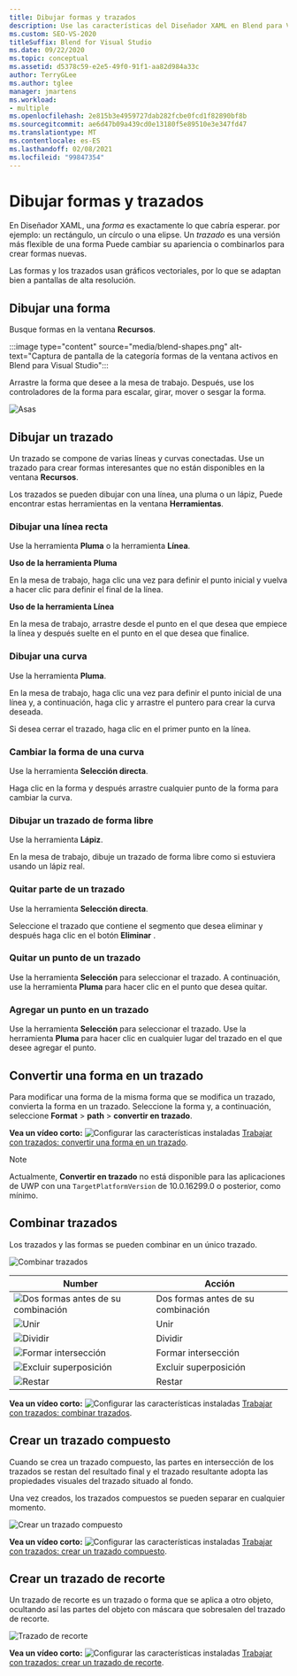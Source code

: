```yaml
---
title: Dibujar formas y trazados
description: Use las características del Diseñador XAML en Blend para Visual Studio para dibujar trazados y formas, modificarlos y combinarlos.
ms.custom: SEO-VS-2020
titleSuffix: Blend for Visual Studio
ms.date: 09/22/2020
ms.topic: conceptual
ms.assetid: d5378c59-e2e5-49f0-91f1-aa82d984a33c
author: TerryGLee
ms.author: tglee
manager: jmartens
ms.workload:
- multiple
ms.openlocfilehash: 2e815b3e4959727dab282fcbe0fcd1f82890bf8b
ms.sourcegitcommit: ae6d47b09a439cd0e13180f5e89510e3e347fd47
ms.translationtype: MT
ms.contentlocale: es-ES
ms.lasthandoff: 02/08/2021
ms.locfileid: "99847354"
---
```

# <a name="draw-shapes-and-paths"></a>Dibujar formas y trazados

En Diseñador XAML, una *forma* es exactamente lo que cabría esperar. por ejemplo: un rectángulo, un círculo o una elipse. Un *trazado* es una versión más flexible de una forma Puede cambiar su apariencia o combinarlos para crear formas nuevas.

Las formas y los trazados usan gráficos vectoriales, por lo que se adaptan bien a pantallas de alta resolución.

## <a name="draw-a-shape"></a>Dibujar una forma

Busque formas en la ventana **Recursos**.

:::image type="content" source="media/blend-shapes.png" alt-text="Captura de pantalla de la categoría formas de la ventana activos en Blend para Visual Studio":::

Arrastre la forma que desee a la mesa de trabajo. Después, use los controladores de la forma para escalar, girar, mover o sesgar la forma.

![Asas](../designers/media/84261e83-3091-4490-ab58-4218b188439e.png)

## <a name="draw-a-path"></a>Dibujar un trazado

Un trazado se compone de varias líneas y curvas conectadas. Use un trazado para crear formas interesantes que no están disponibles en la ventana **Recursos**.

Los trazados se pueden dibujar con una línea, una pluma o un lápiz, Puede encontrar estas herramientas en la ventana **Herramientas**.

### <a name="draw-a-straight-line"></a>Dibujar una línea recta

Use la herramienta **Pluma** o la herramienta **Línea**.

**Uso de la herramienta Pluma**

En la mesa de trabajo, haga clic una vez para definir el punto inicial y vuelva a hacer clic para definir el final de la línea.

**Uso de la herramienta Línea**

En la mesa de trabajo, arrastre desde el punto en el que desea que empiece la línea y después suelte en el punto en el que desea que finalice.

### <a name="draw-a-curve"></a>Dibujar una curva

Use la herramienta **Pluma**.

En la mesa de trabajo, haga clic una vez para definir el punto inicial de una línea y, a continuación, haga clic y arrastre el puntero para crear la curva deseada.

Si desea cerrar el trazado, haga clic en el primer punto en la línea.

### <a name="change-the-shape-of-a-curve"></a>Cambiar la forma de una curva

Use la herramienta **Selección directa**.

Haga clic en la forma y después arrastre cualquier punto de la forma para cambiar la curva.

### <a name="draw-a-free-form-path"></a>Dibujar un trazado de forma libre

Use la herramienta **Lápiz**.

En la mesa de trabajo, dibuje un trazado de forma libre como si estuviera usando un lápiz real.

### <a name="remove-part-of-a-path"></a>Quitar parte de un trazado

Use la herramienta **Selección directa**.

Seleccione el trazado que contiene el segmento que desea eliminar y después haga clic en el botón **Eliminar** .

### <a name="remove-a-point-in-a-path"></a>Quitar un punto de un trazado

Use la herramienta **Selección** para seleccionar el trazado. A continuación, use la herramienta **Pluma** para hacer clic en el punto que desea quitar.

### <a name="add-a-point-to-a-path"></a>Agregar un punto en un trazado

Use la herramienta **Selección** para seleccionar el trazado. Use la herramienta **Pluma** para hacer clic en cualquier lugar del trazado en el que desee agregar el punto.

## <a name="convert-a-shape-to-a-path"></a>Convertir una forma en un trazado

Para modificar una forma de la misma forma que se modifica un trazado, convierta la forma en un trazado. Seleccione la forma y, a continuación, seleccione **Format**  >  **path**  >  **convertir en trazado**.

**Vea un vídeo corto:** ![Configurar las características instaladas](../designers/media/bldadminconsoleinitialconfigicon.png) [Trabajar con trazados: convertir una forma en un trazado](https://www.youtube.com/watch?v=Io5bC0-nH6Q#t=147).

> [!NOTE]
> Actualmente, **Convertir en trazado** no está disponible para las aplicaciones de UWP con una `TargetPlatformVersion` de 10.0.16299.0 o posterior, como mínimo.

## <a name="combine-paths"></a>Combinar trazados

Los trazados y las formas se pueden combinar en un único trazado.

![Combinar trazados](../designers/media/2df17a5d-a338-4ef4-96c5-dae51cc1ca8a.png)

|Number|Acción|
|-|-|
|![Dos formas antes de su combinación](../designers/media/b1_1.png)|Dos formas antes de su combinación|
|![Unir](../designers/media/b1_2.png)|Unir|
|![Dividir](../designers/media/b1_3.png)|Dividir|
|![Formar intersección](../designers/media/b1_4.png)|Formar intersección|
|![Excluir superposición](../designers/media/b1_5.png)|Excluir superposición|
|![Restar](../designers/media/b1_6.png)|Restar|

**Vea un vídeo corto:** ![Configurar las características instaladas](../designers/media/bldadminconsoleinitialconfigicon.png) [Trabajar con trazados: combinar trazados](https://www.youtube.com/watch?v=Io5bC0-nH6Q#t=195).

## <a name="create-a-compound-path"></a>Crear un trazado compuesto

Cuando se crea un trazado compuesto, las partes en intersección de los trazados se restan del resultado final y el trazado resultante adopta las propiedades visuales del trazado situado al fondo.

Una vez creados, los trazados compuestos se pueden separar en cualquier momento.

![Crear un trazado compuesto](../designers/media/2157a8aa-d9a7-4de4-8de5-b10d28f08a84.png)

**Vea un vídeo corto:** ![Configurar las características instaladas](../designers/media/bldadminconsoleinitialconfigicon.png) [Trabajar con trazados: crear un trazado compuesto](https://www.youtube.com/watch?v=Io5bC0-nH6Q).

## <a name="create-a-clipping-path"></a>Crear un trazado de recorte

Un trazado de recorte es un trazado o forma que se aplica a otro objeto, ocultando así las partes del objeto con máscara que sobresalen del trazado de recorte.

![Trazado de recorte](../designers/media/22471e98-a841-4f39-a3ef-36090cf5a625.png)

**Vea un vídeo corto:** ![Configurar las características instaladas](../designers/media/bldadminconsoleinitialconfigicon.png) [Trabajar con trazados: crear un trazado de recorte](https://www.youtube.com/watch?v=Io5bC0-nH6Q#t=232).
